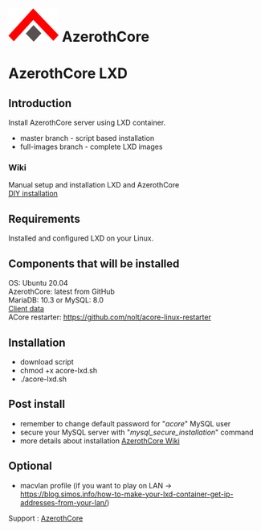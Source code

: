 # ![logo](https://raw.githubusercontent.com/azerothcore/azerothcore.github.io/master/images/logo-github.png) AzerothCore

# AzerothCore LXD

## Introduction
Install AzerothCore server using LXD container.
- master branch - script based installation
- full-images branch - complete LXD images

### Wiki
Manual setup and installation LXD and AzerothCore  
[DIY installation](https://github.com/nolt/acore-lxd-image/wiki)

## Requirements
Installed and configured LXD on your Linux.

## Components that will be installed
OS: Ubuntu 20.04  
AzerothCore: latest from GitHub  
MariaDB: 10.3 or MySQL: 8.0  
[Client data](https://github.com/wowgaming/client-data/releases/tag/v10)  
ACore restarter: https://github.com/nolt/acore-linux-restarter

## Installation
- download script
- chmod +x acore-lxd.sh
- ./acore-lxd.sh

## Post install
- remember to change default password for "*acore*" MySQL user
- secure your MySQL server with "*mysql_secure_installation*" command
- more details about installation [AzerothCore Wiki](https://www.azerothcore.org/wiki/Installation)

## Optional
- macvlan profile (if you want to play on LAN → https://blog.simos.info/how-to-make-your-lxd-container-get-ip-addresses-from-your-lan/)


Support : [AzerothCore](http://azerothcore.org)
